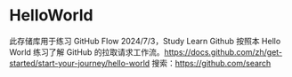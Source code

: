 # HelloWorld
此存储库用于练习 GitHub Flow
2024/7/3，Study Learn Github
按照本 Hello World 练习了解 GitHub 的拉取请求工作流。https://docs.github.com/zh/get-started/start-your-journey/hello-world
搜索：https://github.com/search

